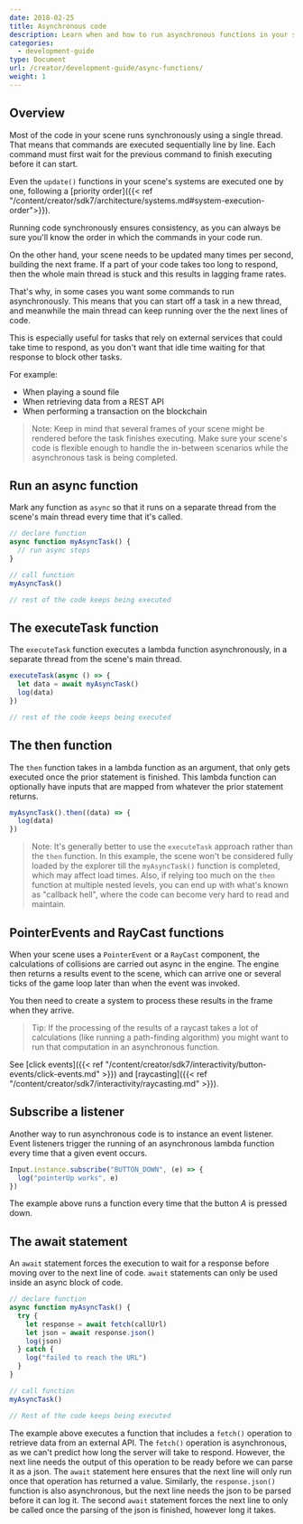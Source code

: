 ```yaml
---
date: 2018-02-25
title: Asynchronous code
description: Learn when and how to run asynchronous functions in your scene's code.
categories:
  - development-guide
type: Document
url: /creator/development-guide/async-functions/
weight: 1
---
```


<!-- TODO: executeTask doesn't currently work. Change examples? -->

## Overview

Most of the code in your scene runs synchronously using a single thread. That means that commands are executed sequentially line by line. Each command must first wait for the previous command to finish executing before it can start.

Even the `update()` functions in your scene's systems are executed one by one, following a [priority order]({{< ref "/content/creator/sdk7/architecture/systems.md#system-execution-order">}}).

Running code synchronously ensures consistency, as you can always be sure you'll know the order in which the commands in your code run.

On the other hand, your scene needs to be updated many times per second, building the next frame. If a part of your code takes too long to respond, then the whole main thread is stuck and this results in lagging frame rates.

That's why, in some cases you want some commands to run asynchronously. This means that you can start off a task in a new thread, and meanwhile the main thread can keep running over the the next lines of code.

This is especially useful for tasks that rely on external services that could take time to respond, as you don't want that idle time waiting for that response to block other tasks.

For example:

- When playing a sound file
- When retrieving data from a REST API
- When performing a transaction on the blockchain

> Note: Keep in mind that several frames of your scene might be rendered before the task finishes executing. Make sure your scene's code is flexible enough to handle the in-between scenarios while the asynchronous task is being completed.

## Run an async function

Mark any function as `async` so that it runs on a separate thread from the scene's main thread every time that it's called.

```ts
// declare function
async function myAsyncTask() {
  // run async steps
}

// call function
myAsyncTask()

// rest of the code keeps being executed
```

## The executeTask function

The `executeTask` function executes a lambda function asynchronously, in a separate thread from the scene's main thread.

```ts
executeTask(async () => {
  let data = await myAsyncTask()
  log(data)
})

// rest of the code keeps being executed
```

## The then function

The `then` function takes in a lambda function as an argument, that only gets executed once the prior statement is finished. This lambda function can optionally have inputs that are mapped from whatever the prior statement returns.

```ts
myAsyncTask().then((data) => {
  log(data)
})
```

> Note: It's generally better to use the `executeTask` approach rather than the `then` function. In this example, the scene won't be considered fully loaded by the explorer till the `myAsyncTask()` function is completed, which may affect load times. Also, if relying too much on the `then` function at multiple nested levels, you can end up with what's known as "callback hell", where the code can become very hard to read and maintain.

## PointerEvents and RayCast functions

When your scene uses a `PointerEvent` or a `RayCast` component, the calculations of collisions are carried out async in the engine. The engine then returns a results event to the scene, which can arrive one or several ticks of the game loop later than when the event was invoked.

You then need to create a system to process these results in the frame when they arrive. 

> Tip: If the processing of the results of a raycast takes a lot of calculations (like running a path-finding algorithm) you might want to run that computation in an asynchronous function.

See [click events]({{< ref "/content/creator/sdk7/interactivity/button-events/click-events.md" >}}) and [raycasting]({{< ref "/content/creator/sdk7/interactivity/raycasting.md" >}}).

## Subscribe a listener

Another way to run asynchronous code is to instance an event listener. Event listeners trigger the running of an asynchronous lambda function every time that a given event occurs.

```ts
Input.instance.subscribe("BUTTON_DOWN", (e) => {
  log("pointerUp works", e)
})
```

The example above runs a function every time that the button _A_ is pressed down.

<!-- TODO: change example? -->

## The await statement

An `await` statement forces the execution to wait for a response before moving over to the next line of code. `await` statements can only be used inside an async block of code.

```ts
// declare function
async function myAsyncTask() {
  try {
    let response = await fetch(callUrl)
    let json = await response.json()
    log(json)
  } catch {
    log("failed to reach the URL")
  }
}

// call function
myAsyncTask()

// Rest of the code keeps being executed
```

The example above executes a function that includes a `fetch()` operation to retrieve data from an external API. The `fetch()` operation is asynchronous, as we can't predict how long the server will take to respond. However, the next line needs the output of this operation to be ready before we can parse it as a json. The `await` statement here ensures that the next line will only run once that operation has returned a value. Similarly, the `response.json()` function is also asynchronous, but the next line needs the json to be parsed before it can log it. The second `await` statement forces the next line to only be called once the parsing of the json is finished, however long it takes.
